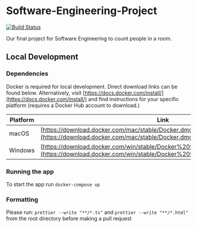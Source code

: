 # Software-Engineering-Project
[![Build Status](https://ci.andrewmellen.org/api/badges/mellena1/Software-Engineering-Project/status.svg)](https://ci.andrewmellen.org/mellena1/Software-Engineering-Project)

Our final project for Software Engineering to count people in a room.

## Local Development
### Dependencies
Docker is required for local development. Direct download links can be found below. Alternatively, visit [https://docs.docker.com/install/](https://docs.docker.com/install/) and find instructions for your specific platform (requires a Docker Hub account to download.)

Platform | Link
-------- | ----
macOS    | [https://download.docker.com/mac/stable/Docker.dmg](https://download.docker.com/mac/stable/Docker.dmg)
Windows  | [https://download.docker.com/win/stable/Docker%20for%20Windows%20Installer.exe](https://download.docker.com/win/stable/Docker%20for%20Windows%20Installer.exe)

### Running the app
To start the app run `docker-compose up`

### Formatting
Please run:
`prettier --write "**/*.ts"`
and
`prettier --write "**/*.html"`
from the root directory before making a pull request


